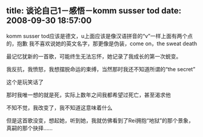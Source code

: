 title: 谈论自己1－感悟－komm susser tod
date: 2008-09-30 18:57:00
---

komm susser tod应该是德文，u上面应该是像汉语拼音的“v”一样上面有两个点的，抱歉
我不喜欢说她的英文名字，那更像是伪装，come on，the sweat death

最记忆犹新的一首歌，可能终生无法忘怀，她记录了我成长的第一次蜕变。

我反抗，我愤怒，我想摆脱命运的束缚，当然那时我还不知道所谓的“the secret”

这个是玩笑话了

那时我唯一想的就是死，实际上数年之间我都希望过死亡，甚至渴求他

不知不觉，我改变了，我不知道这意味着什么

但是这首歌没变，想起她，听到她，我就仿佛看到了Rei拥抱“地狱”的那个景象，真嗣的那个抉择……